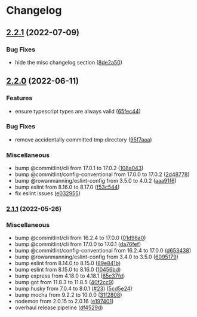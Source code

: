 # Changelog

## [2.2.1](https://github.com/rowanmanning/fetch-feed/compare/v2.2.0...v2.2.1) (2022-07-09)


### Bug Fixes

* hide the misc changelog section ([8de2a50](https://github.com/rowanmanning/fetch-feed/commit/8de2a50a9adbf001d38c8c5796fdbbd0053b5e2d))

## [2.2.0](https://github.com/rowanmanning/fetch-feed/compare/v2.1.1...v2.2.0) (2022-06-11)


### Features

* ensure typescript types are always valid ([65fec44](https://github.com/rowanmanning/fetch-feed/commit/65fec44760bb4e2d7c0e0498be02add9f9ec69c0))


### Bug Fixes

* remove accidentally committed tmp directory ([95f7aaa](https://github.com/rowanmanning/fetch-feed/commit/95f7aaa2237adab36cc55c07e30a894453d78e6b))


### Miscellaneous

* bump @commitlint/cli from 17.0.1 to 17.0.2 ([108a043](https://github.com/rowanmanning/fetch-feed/commit/108a04302daf065ab7bae27f269d886cf52b7dee))
* bump @commitlint/config-conventional from 17.0.0 to 17.0.2 ([2d48778](https://github.com/rowanmanning/fetch-feed/commit/2d48778818b6a0cd6636e603f624b48dddb70a9a))
* bump @rowanmanning/eslint-config from 3.5.0 to 4.0.2 ([aaa91f6](https://github.com/rowanmanning/fetch-feed/commit/aaa91f6e7bacec5541d32819f936750ed53a25ba))
* bump eslint from 8.16.0 to 8.17.0 ([f53c544](https://github.com/rowanmanning/fetch-feed/commit/f53c5440bb4953fae58474bd5a078d69b4277eaa))
* fix eslint issues ([e032955](https://github.com/rowanmanning/fetch-feed/commit/e0329554824257c9e9035ad9c2aed6eb57f76c64))

### [2.1.1](https://github.com/rowanmanning/fetch-feed/compare/v2.1.0...v2.1.1) (2022-05-26)


### Miscellaneous

* bump @commitlint/cli from 16.2.4 to 17.0.0 ([01d98a0](https://github.com/rowanmanning/fetch-feed/commit/01d98a0a9e18c6c2073f362d6ae3ad1f4e4bd495))
* bump @commitlint/cli from 17.0.0 to 17.0.1 ([da76fef](https://github.com/rowanmanning/fetch-feed/commit/da76fef442cb631c6236a6ea55ce324aba32539d))
* bump @commitlint/config-conventional from 16.2.4 to 17.0.0 ([d653438](https://github.com/rowanmanning/fetch-feed/commit/d653438fb63f8ad230c958143c1c45c537df19fa))
* bump @rowanmanning/eslint-config from 3.4.0 to 3.5.0 ([6095179](https://github.com/rowanmanning/fetch-feed/commit/60951793bd9be24b0b424c77d760d83ba3ff5815))
* bump eslint from 8.14.0 to 8.15.0 ([89e841b](https://github.com/rowanmanning/fetch-feed/commit/89e841b4f82d354a4ecbfd664c878ee55af3a84f))
* bump eslint from 8.15.0 to 8.16.0 ([10456bd](https://github.com/rowanmanning/fetch-feed/commit/10456bd224fb06dcda9f221613bc88e9cd296f32))
* bump express from 4.18.0 to 4.18.1 ([65c37fd](https://github.com/rowanmanning/fetch-feed/commit/65c37fd14930cfd3b5ac9a23177c8c8740f97e4b))
* bump got from 11.8.3 to 11.8.5 ([40f2cc9](https://github.com/rowanmanning/fetch-feed/commit/40f2cc94da1264cad0506fb6fe64398beb3a809b))
* bump husky from 7.0.4 to 8.0.1 ([#23](https://github.com/rowanmanning/fetch-feed/issues/23)) ([5cd5e24](https://github.com/rowanmanning/fetch-feed/commit/5cd5e24c8f5801769420000f363023475ecc9476))
* bump mocha from 9.2.2 to 10.0.0 ([31f2808](https://github.com/rowanmanning/fetch-feed/commit/31f2808047efc52cc9c691b44e1b20a9278fb4d9))
* nodemon from 2.0.15 to 2.0.16 ([e197401](https://github.com/rowanmanning/fetch-feed/commit/e197401c16c280790182318d860f7af685c2e5f7))
* overhaul release pipeline ([df4529d](https://github.com/rowanmanning/fetch-feed/commit/df4529d4a7ab6a8713da99e5c1541db028322cf5))
